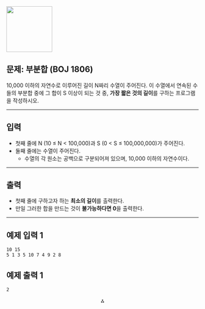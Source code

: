 <img src="https://r2cdn.perplexity.ai/pplx-full-logo-primary-dark%402x.png" class="logo" width="120"/>

## 문제: 부분합 (BOJ 1806)

10,000 이하의 자연수로 이루어진 길이 N짜리 수열이 주어진다.
이 수열에서 연속된 수들의 부분합 중에 그 합이 S 이상이 되는 것 중,
**가장 짧은 것의 길이**를 구하는 프로그램을 작성하시오.

---

## 입력

- 첫째 줄에 N (10 ≤ N < 100,000)과 S (0 < S ≤ 100,000,000)가 주어진다.
- 둘째 줄에는 수열이 주어진다.
  - 수열의 각 원소는 공백으로 구분되어져 있으며, 10,000 이하의 자연수이다.

---

## 출력

- 첫째 줄에 구하고자 하는 **최소의 길이**를 출력한다.
- 만일 그러한 합을 만드는 것이 **불가능하다면 0**을 출력한다.

---

## 예제 입력 1

```
10 15
5 1 3 5 10 7 4 9 2 8
```


## 예제 출력 1

```
2
```

<div style="text-align: center">⁂</div>

[^1]: https://www.acmicpc.net/problem/1806

